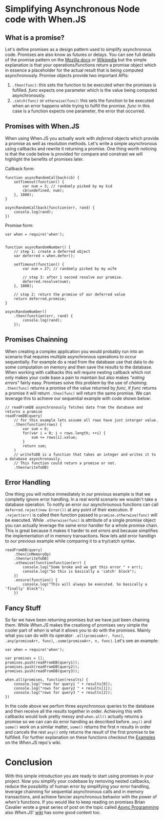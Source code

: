 # Simplifying Asynchronous Node code with When.JS

## What is a promise? 

Let's define promises as a design pattern used to simplify asynchronous code. Promises are also know as futures or delays. You can see full details of the promise pattern on the [Mozilla docs](https://developer.mozilla.org/en-US/docs/Web/JavaScript/Reference/Global_Objects/Promise) or [Wikipedia](https://en.wikipedia.org/wiki/Futures_and_promises) but the simple explanation is that your operations/functions return a promise object which in essence a placeholder for the actual result that is being computed asynchronously. Promise objects provide two important APIs: 

1. `.then(func)`: this sets the function to be executed when the promises is fufilled. *func* expects one parameter which is the value being computed asynchronously.
2. `.catch(func)` or `otherwise(func)`: this sets the function to be executed when an error happens while trying to fulfill the promise. *func* in this case is a function expects one parameter, the error that occurred.

## Promises with When.JS

When using When.JS you actually work with *deferred* objects which provide a promise as well as resolution methods. Let's write a simple asynchronous using callbacks and rewrite it returning a promise. One thing  worth noticing is that the code below is provided for compare and constrast we will highlight the benefits of promises later. 

Callback form:

```
function asyncRandomCallback(cb) {
	setTimeout(function() {
		var num = 3; // randomly picked by my kid
		cb(undefined, num);
	}, 1000);
}

asyncRandomCallback(function(err, rand) {
	console.log(rand);
})
```

Promise form:

```
var when = require('when');


function asyncRandomNumber() {
	// step 1: create a deferred object
	var deferred = when.defer();
	
	setTimeout(function() {
		var num = 27; // randomly picked by my wife
	
		// step 3: after 1 second resolve our promise. 
		deferred.resolve(num);
	}, 1000);
	
	// step 2: return the promise of our deferred value
	return deferred.promise;
}

asyncRandomNumber()
	.then(function(err, rand) {
		console.log(rand);
	});
``` 

## Promises Chainning

When creating a complex application you would probably run into an scenario that requires multiple asynchronous operations to occur sequentially. For example do a read from the database use that data to do some computation on memory and then save the results to the database. When working with callbacks this will require nesting callback which not only makes your code base a pain to maintain but also makes _"eating errors"_ fairly easy. Promises solve this problem by the use of _chaining_. `.then(func)` returns a promise of the value returned by _func_, if _func_ returns a promise it will return `.then(func)` will return the same promise. We can leverage this to achieve our sequential example with code shown below: 

```
// readFromDB asynchronously fetches data from the database and returns a promise
readFromDB(query)
	// for this example lets assume all rows have just interger value.
	.then(function(rows) {
		var sum = 0;
		for(var i = 0; i < rows.length; ++i) {
			sum += rows[i].value;
		}		
		return sum;
	)
	// writeToDB is a function that takes an integer and writes it to a database asynchronously. 
	// This function could return a promise or not.
	.then(writeToDB)  
```

## Error Handling

One thing you will notice immediately in our previous example is that we completly ignore error handling. In a real world scenario we wouldn't take a database operation. To notify an error our asynchrounous functions can call `deferred.reject(new Error())` at any point of their execution. If `.reject(err)` is called then function passed to `promise.otherwise(func)` will be executed. While `.otherwise(func)` is attribute of a single promise object you can actually leverage the same error handler for a whole promise chain. This is great because it makes it harder to _eat errors_ and because simplifies the implementation of in memory transactions. Now lets add error handlign to our previous example while comparing it to a try/catch syntax.

```
readFromDB(query)
	.then(inMemoryOp)
	.then(writeToDB)  
	.othewise(functionfunction(err) {
		console.log("Some broke and we got this error " + err);
		console.log("So this is basically a 'catch' block");
	})
	.ensure(function() {
		console.log("This will always be executed. So basically a 'finally' block");
	})
```

## Fancy Stuff 

So far we have been returning promises but we have just been chaining them. While _When.JS_ makes the creationg of promises very simple the cooler part of _when_ is what it allows you to do with the promises. Mainly what you can do with its operator: `.all(promiseArr, func)`, `.any(promiseArr, func)`, `.some(promiseArr, n, func)`. Let's see an example:

```
var when = require('when');

var promises = [];
promises.push(readFromDB(query1));
promises.push(readFromDB(query2));
promises.push(readFromDB(query3));

when.all(promises, function(results) {
	console.log("rows for query1 " + results[0]);
	console.log("rows for query2 " + results[1]);
	console.log("rows for query3 " + results[2]);
})
```

In the code above we perfom three asynchronous queries to the database and then receive all the results together in order. Achieving this with callbacks would look pretty messy and `when.all()` actually returns a promise so we can can do error handling as described before. `any()` and `some()` work on a similar matter, `some()` returns the first _n_ results in order and cancels the rest `any()` only returns the result of the first promise to be fulfilled. For further explanation on these functions checkout the [Examples](https://github.com/cujojs/when/wiki/Examples) on the _When.JS_ repo's wiki.

# Conclusion

With this simple introduction you are ready to start using promises in your project. Now you  simplify your codebase by removing nested callbacks, reduce the possibility of human error by simplifying your error handling, leverage chainning for sequential asynchronous calls and in memory transactions, and achieve fancier asynchronous behavior with the power of _when's_ functions.  If you would like to keep reading on promises Brian Cavalier wrote a great series of post on the topic called [Async Programming](http://blog.briancavalier.com/async-programming-part-1-it-s-messy/) also _When.JS'_ [wiki](https://github.com/cujojs/when) has some good content too.